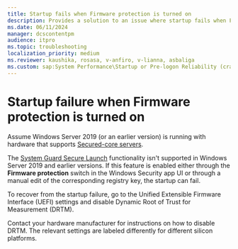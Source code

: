 ```yaml
---
title: Startup fails when Firmware protection is turned on
description: Provides a solution to an issue where startup fails when Firmware protection is turned on.
ms.date: 06/11/2024
manager: dcscontentpm
audience: itpro
ms.topic: troubleshooting
localization_priority: medium
ms.reviewer: kaushika, rosasa, v-anfiro, v-lianna, asbaliga
ms.custom: sap:System Performance\Startup or Pre-logon Reliability (crash, errors, bug check or Blue Screen), csstroubleshoot
---
```

# Startup failure when Firmware protection is turned on

Assume Windows Server 2019 (or an earlier version) is running with hardware that supports [Secured-core servers](/windows-server/security/secured-core-server).

The [System Guard Secure Launch](/windows/security/threat-protection/windows-defender-system-guard/system-guard-secure-launch-and-smm-protection#windows-security-center) functionality isn't supported in Windows Server 2019 and earlier versions. If this feature is enabled either through the **Firmware protection** switch in the Windows Security app UI or through a manual edit of the corresponding registry key, the startup can fail.

To recover from the startup failure, go to the Unified Extensible Firmware Interface (UEFI) settings and disable Dynamic Root of Trust for Measurement (DRTM).

Contact your hardware manufacturer for instructions on how to disable DRTM. The relevant settings are labeled differently for different silicon platforms.
